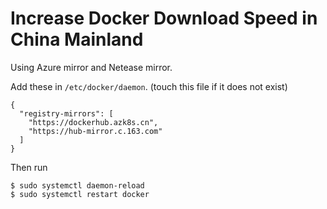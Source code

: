 # Increase Docker Download Speed in China Mainland #

Using Azure mirror and Netease mirror.

Add these in `/etc/docker/daemon`. (touch this file if it does not exist)

```
{
  "registry-mirrors": [
    "https://dockerhub.azk8s.cn",
    "https://hub-mirror.c.163.com"
  ]
}
```
Then run

``` shell
$ sudo systemctl daemon-reload
$ sudo systemctl restart docker
```

